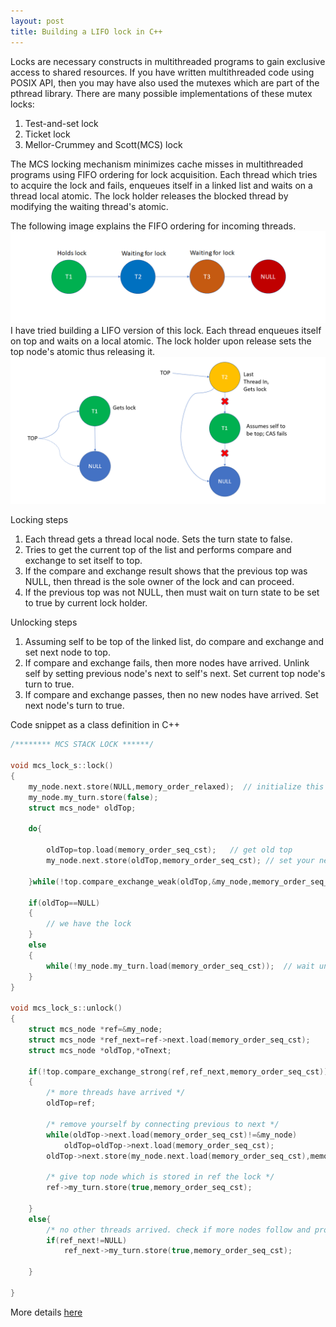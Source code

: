 ```yaml
---
layout: post
title: Building a LIFO lock in C++
---
```


Locks are necessary constructs in multithreaded programs to gain exclusive access to shared resources. If you have written multithreaded code using POSIX API, then you may have also used the mutexes which are part of the pthread library.
There are many possible implementations of these mutex locks:

1. Test-and-set lock
2. Ticket lock
3. Mellor-Crummey and Scott(MCS) lock

The MCS locking mechanism minimizes cache misses in multithreaded programs using FIFO ordering for lock acquisition.
Each thread which tries to acquire the lock and fails, enqueues itself in a linked list and waits on a thread local atomic. The lock holder releases the blocked thread by modifying the waiting thread's atomic.

The following image explains the FIFO ordering for incoming threads.
![mcs lock](/assets/images/2023/mcs.png)
I have tried building a LIFO version of this lock. Each thread enqueues itself on top and waits on a local atomic. The lock holder upon release sets the top node's atomic thus releasing it.
![lifo lock](/assets/images/2023/lifo.png)

Locking steps
1. Each thread gets a thread local node. Sets the turn state to false.
2. Tries to get the current top of the list and performs compare and exchange to set itself to top.
3. If the compare and exchange result shows that the previous top was NULL, then thread is the sole owner of the lock and can proceed.
4. If the previous top was not NULL, then must wait on turn state to be set to true by current lock holder.

Unlocking steps
1. Assuming self to be top of the linked list, do compare and exchange and set next node to top.
2. If compare and exchange fails, then more nodes have arrived. Unlink self by setting previous node's next to self's next. Set current top node's turn to true.
3. If compare and exchange passes, then no new nodes have arrived. Set next node's turn to true.

Code snippet as a class definition in C++
```c
/******** MCS STACK LOCK ******/

void mcs_lock_s::lock()
{
    my_node.next.store(NULL,memory_order_relaxed);  // initialize this thread my_node
    my_node.my_turn.store(false);
    struct mcs_node* oldTop;
 
    do{
        
        oldTop=top.load(memory_order_seq_cst);   // get old top
        my_node.next.store(oldTop,memory_order_seq_cst); // set your next as old top
        
    }while(!top.compare_exchange_weak(oldTop,&my_node,memory_order_seq_cst)); // cas top to set yourself as top
    
    if(oldTop==NULL)
    {
        // we have the lock
    }
    else
    {
        while(!my_node.my_turn.load(memory_order_seq_cst));  // wait until current top gives you the lock    
    }
}

void mcs_lock_s::unlock()
{
    struct mcs_node *ref=&my_node;
    struct mcs_node *ref_next=ref->next.load(memory_order_seq_cst);
    struct mcs_node *oldTop,*oTnext;
    
    if(!top.compare_exchange_strong(ref,ref_next,memory_order_seq_cst))  // cas and check if you are not top 
    {
        /* more threads have arrived */
        oldTop=ref; 
        
        /* remove yourself by connecting previous to next */
        while(oldTop->next.load(memory_order_seq_cst)!=&my_node) 
            oldTop=oldTop->next.load(memory_order_seq_cst);
        oldTop->next.store(my_node.next.load(memory_order_seq_cst),memory_order_seq_cst);

        /* give top node which is stored in ref the lock */
        ref->my_turn.store(true,memory_order_seq_cst);
        
    }
    else{
        /* no other threads arrived. check if more nodes follow and provide lock to them */
        if(ref_next!=NULL)
            ref_next->my_turn.store(true,memory_order_seq_cst);
        
    }

}
```

More details [here](https://github.com/lnxblog/ECEN4313_concurrent_programming/blob/main/finalproject-lnxblog/lifo.h)
